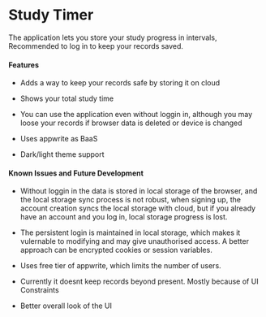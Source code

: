 # Study Timer
The application lets you store your study progress in intervals, Recommended to log in to keep your records saved.

#### Features
* Adds a way to keep your records safe by storing it on cloud

* Shows your total study time

* You can use the application even without loggin in, although you may loose your records if browser data is deleted or device is changed

* Uses appwrite as BaaS

* Dark/light theme support

#### Known Issues and Future Development

* Without loggin in the data is stored in local storage of the browser, and the local storage sync process is not robust, when signing up, the account creation syncs the local storage with cloud, but if you already have an account and you log in, local storage progress is lost.

* The persistent login is maintained in local storage, which makes it vulernable to modifying and may give unauthorised access. A better approach can be encrypted cookies or session variables.

* Uses free tier of appwrite, which limits the number of users.

* Currently it doesnt keep records beyond present. Mostly because of UI Constraints

* Better overall look of the UI
